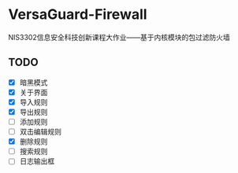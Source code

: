 # VersaGuard-Firewall
NIS3302信息安全科技创新课程大作业——基于内核模块的包过滤防火墙

## TODO

- [x] 暗黑模式
- [x] 关于界面 
- [x] 导入规则
- [x] 导出规则
- [ ] 添加规则
- [ ] 双击编辑规则
- [x] 删除规则
- [ ] 搜索规则
- [ ] 日志输出框